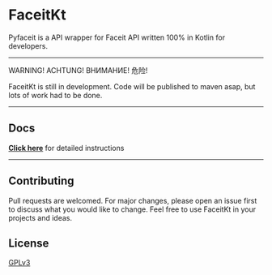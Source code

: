 # FaceitKt

Pyfaceit is a API wrapper for Faceit API written 100% in Kotlin for developers.

-----

WARNING! ACHTUNG! ВНИМАНИЕ! 危险!

FaceitKt is still in development. Code will be published to maven asap, but lots of work had to be done.

-----
## Docs

[**Click here**](https://github.com/SOLIDusr/FaceitKt/tree/master/docs/lang.md) for detailed instructions

-----

## Contributing

Pull requests are welcomed. For major changes, please open an issue first
to discuss what you would like to change. Feel free to use FaceitKt in your projects and ideas. 

## License

[GPLv3](https://www.gnu.org/licenses/gpl-3.0-standalone.html)
